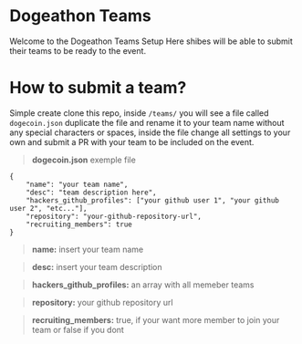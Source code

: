 # Dogeathon Teams

Welcome to the Dogeathon Teams Setup
Here shibes will be able to submit their teams to be ready to the event.


# How to submit a team?

Simple create clone this repo, inside `/teams/` you will see a file called `dogecoin.json` duplicate the file and rename it to your team name without any special characters or spaces, inside the file change all settings to your own and submit a PR with your team to be included on the event.

>**dogecoin.json** exemple file

    {
    	"name": "your team name",
    	"desc": "team description here",
    	"hackers_github_profiles": ["your github user 1", "your github user 2", "etc..."],
    	"repository": "your-github-repository-url",
    	"recruiting_members": true
    }

>**name:** insert your team name

>**desc:** insert your team description

>**hackers_github_profiles:** an array with all memeber teams

>**repository:** your github repository url

>**recruiting_members:** true, if your want more member to join your team or false if you dont
